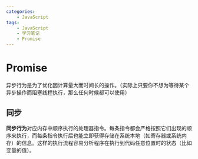 ```yaml
---
categories:
    - JavaScript
tags:
    - JavaScript
    - 学习笔记
    - Promise
---
```


# Promise

异步行为是为了优化因计算量大而时间长的操作。（实际上只要你不想为等待某个异步操作而阻塞线程执行，那么任何时候都可以使用）

## 同步

**同步行为**对应内存中顺序执行的处理器指令。每条指令都会严格按照它们出现的顺序来执行，而每条指令执行后也能立即获得存储在系统本地（如寄存器或系统内存）的信息。这样的执行流程容易分析程序在执行到代码任意位置时的状态（比如变量的值）。









